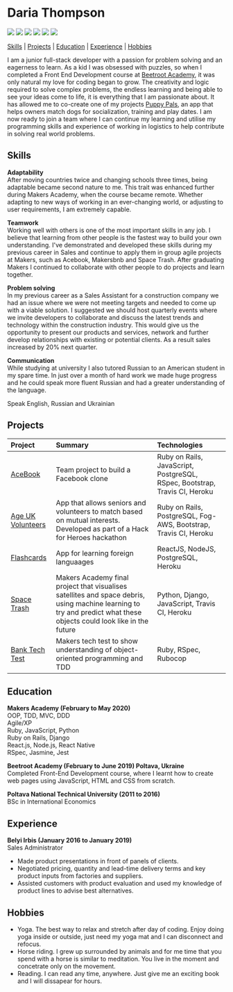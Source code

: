 # Daria Thompson
[<img src="https://img.shields.io/badge/Ruby-252%20commits-orange.svg">](https://sourcerer.io/dariathompson)
[<img src="https://img.shields.io/badge/JavaScript-229%20commits-green.svg">](https://sourcerer.io/dariathompson)
[<img src="https://img.shields.io/badge/SQL-77%20commits-yellow.svg">](https://sourcerer.io/dariathompson)
[<img src="https://img.shields.io/badge/HTML-113%20commits-orange.svg">](https://sourcerer.io/dariathompson)
[<img src="https://img.shields.io/badge/CSS-206%20commits-red.svg">](https://sourcerer.io/dariathompson)
[<img src="https://img.shields.io/badge/Python-34%20commits-blue.svg">](https://sourcerer.io/dariathompson)

[Skills](#skills) | [Projects](#projects) | [Education](#education) | [Experience](#experience) | [Hobbies](#hobbies)

I am a junior full-stack developer with a passion for problem solving and an eagerness to learn. As a kid I was obsessed with puzzles, so when I completed a Front End Development course at [Beetroot Academy](https://beetroot.academy/en/), it was only natural my love for coding began to grow. The creativity and logic required to solve complex problems, the endless learning and being able to see your ideas come to life, it is everything that I am passionate about. It has allowed me to co-create one of my projects [Puppy Pals](https://github.com/dariathompson/puppy-pals), an app that helps owners match dogs for socialization, training and play dates. I am now ready to join a team where I can continue my learning and utilise my programming skills and experience of working in logistics to help contribute in solving real world problems.

## Skills

**Adaptability**\
After moving countries twice and changing schools three times, being adaptable became second nature to me. This trait was enhanced further during Makers Academy, when the course became remote. Whether adapting to new ways of working in an ever-changing world, or adjusting to user requirements, I am extremely capable.

**Teamwork**\
Working well with others is one of the most important skills in any job. I believe that learning from other people is the fastest way to build your own understanding. I've demonstrated and developed these skills during my previous career in Sales and continue to apply them in group agile projects at Makers, such as Acebook, Makersbnb and Space Trash. After graduating Makers I continued to collaborate with other people to do projects and learn together.

**Problem solving**\
In my previous career as a Sales Assistant for a construction company we had an issue where we were not meeting targets and needed to come up with a viable solution. I suggested we should host quarterly events where we invite developers to collaborate and discuss the latest trends and technology within the construction industry. This would give us the opportunity to present our products and services, network and further develop relationships with existing or potential clients. As a result sales increased by 20% next quarter.

**Communication**\
While studying at university I also tutored Russian to an American student in my spare time. In just over a month of hard work we made huge progress and he could speak more fluent Russian and had a greater understanding of the language.

Speak English, Russian and Ukrainian

## Projects

| Project          | Summary      | Technologies  | 
| :------------- | :----------- | :----------- | 
| [AceBook](https://github.com/dariathompson/acebook-5Makerteers) | Team project to build a Facebook clone | Ruby on Rails, JavaScript, PostgreSQL, RSpec, Bootstrap, Travis CI, Heroku | 
| [Age UK Volunteers](https://github.com/Age-UK-Voluteer-Matching/Match-App) | App that allows seniors and volunteers to match based on mutual interests. Developed as part of a Hack for Heroes hackathon | Ruby on Rails, PostgreSQL, Fog-AWS, Bootstrap, Travis CI, Heroku | 
| [Flashcards](https://github.com/DavidStewartLDN/react-flashcards) | App for learning foreign languaages | ReactJS, NodeJS, PostgreSQL, Heroku | 
| [Space Trash](https://github.com/The-Mech-Squad/the_mech_squad) | Makers Academy final project that visualises satellites and space debris, using machine learning to try and predict what these objects could look like in the future | Python, Django, JavaScript, Travis CI, Heroku | 
| [Bank Tech Test](https://github.com/dariathompson/bank_tech_test) | Makers tech test to show understanding of object-oriented programming and TDD | Ruby, RSpec, Rubocop | 

## Education

**Makers Academy (February to May 2020)**\
OOP, TDD, MVC, DDD\
Agile/XP\
Ruby, JavaScript, Python\
Ruby on Rails, Django\
React.js, Node.js, React Native\
RSpec, Jasmine, Jest

**Beetroot Academy (February to June 2019) Poltava, Ukraine**\
Completed Front-End Development course, where I learnt how to create web pages using JavaScript, HTML and CSS from scratch.

**Poltava National Technical University (2011 to 2016)**\
BSc in International Economics

## Experience

**Belyi Irbis (January 2016 to January 2019)**\
Sales Administrator
* Made product presentations in front of panels of clients.
* Negotiated pricing, quantity and lead-time delivery terms and key product inputs from factories and suppliers.
* Assisted customers with product evaluation and used my knowledge of product lines to advise best alternatives.

## Hobbies

* Yoga. The best way to relax and stretch after day of coding. Enjoy doing yoga inside or outside, just need my yoga mat and I can disconnect and refocus.
* Horse riding. I grew up surrounded by animals and for me time that you spend with a horse is similar to meditation. You live in the moment and concetrate only on the movement.
* Reading. I can read any time, anywhere. Just give me an exciting book and I will dissapear for hours.
